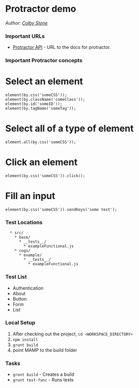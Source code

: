 # Protractor demo

*Author: [Colby Stone](colby.stone@ibm.com)*


### Important URLs
- [Protractor API](http://www.protractortest.org/#/api) - URL to the docs for protractor.

### Important Protractor concepts

# Select an element
```
element(by.css('someCSS'));
element(by.className('comeClass'));
element(by.id('someID'));
element(by.tagName('someTag'));
```

# Select all of a type of element
```
element.all(by.css('someCSS'));
```

# Click an element
```
element(by.css('someCSS')).click();
```

# Fill an input
```
element(by.css('someCSS')).sendKeys('some text');
```


### Test Locations
```
  * src/ -
  	* base/
	  * __tests__/
	  	* exampleFunctional.js
    * cogs/
      * example/
        * __tests__/
          * exampleFunctional.js
```

### Test List

- Authentication
- About
- Button
- Form
- List

### Local Setup
1. After checking out the project, `cd <WORKSPACE_DIRECTORY>`
3. `npm install`
4. `grunt build`
4. point MAMP to the build folder


### Tasks
- `grunt build`        - Creates a build
- `grunt test-func`    - Runs tests
